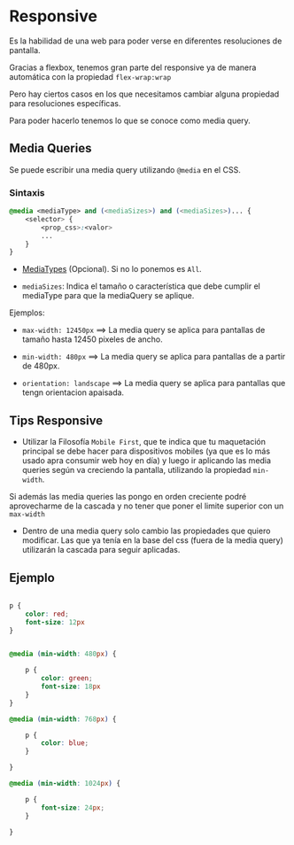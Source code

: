 # Responsive

Es la habilidad de una web para poder verse en diferentes resoluciones de pantalla.

Gracias a flexbox, tenemos gran parte del responsive ya de manera automática con la propiedad `flex-wrap:wrap`

Pero hay ciertos casos en los que necesitamos cambiar alguna propiedad para resoluciones específicas.

Para poder hacerlo tenemos lo que se conoce como media query.

## Media Queries

Se puede escribir una media query utilizando `@media` en el CSS.

### Sintaxis

```css
@media <mediaType> and (<mediaSizes>) and (<mediaSizes>)... {   
    <selector> {
        <prop_css>:<valor>
        ...
    }
}

```

- [MediaTypes](https://developer.mozilla.org/en-US/docs/Web/CSS/Media_Queries/Using_media_queries#media_types) (Opcional). Si no lo ponemos es `All`.

- `mediaSizes`: Indica el tamaño o característica que debe cumplir el mediaType para que la mediaQuery se aplique.

Ejemplos:

- `max-width: 12450px` ==> La media query se aplica para pantallas de tamaño hasta 12450 pixeles de ancho.

- `min-width: 480px` ==> La media query se aplica para pantallas de a partir de 480px.

- `orientation: landscape` ==> La media query se aplica para pantallas que tengn orientacion apaisada.

## Tips Responsive

- Utilizar la Filosofía `Mobile First`, que te indica que tu maquetación principal se debe hacer para dispositivos mobiles (ya que es lo más usado apra consumir web hoy en día) y luego ir aplicando las media queries según va creciendo la pantalla, utilizando la propiedad `min-width`.

Si además las media queries las pongo en orden creciente podré aprovecharme de la cascada y no tener que poner el limite superior con un `max-width`

- Dentro de una media query solo cambio las propiedades que quiero modificar. Las que ya tenía en la base del css (fuera de la media query) utilizarán la cascada para seguir aplicadas.

## Ejemplo

```css

p {
    color: red;
    font-size: 12px
}


@media (min-width: 480px) {

    p {
        color: green;
        font-size: 18px
    }
}

@media (min-width: 768px) {

    p {
        color: blue;
    }

}

@media (min-width: 1024px) {

    p {
        font-size: 24px;
    }

}



```
